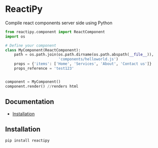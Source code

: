 # ReactiPy
Compile react components server side using Python 
```python
from reactipy.component import ReactComponent
import os

# Define your component
class MyComponent(ReactComponent):
    path = os.path.join(os.path.dirname(os.path.abspath(__file__)),
                        'components/helloworld.js')
    props = {'items': ['Home', 'Services', 'About', 'Contact us']}
    props_reference = 'test123'


component = MyComponent()
component.render() //renders html 
```
Documentation
-------------

- [Installation](#installation)

Installation
------------

```bash
pip install reactipy
```

